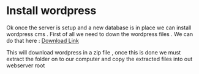 # Install wordpress

Ok once the server is setup and a new database is in place we can install wordpress cms . First of all we need to down the wordpress files . We can do that here : [Download Link](https://wordpress.org/download/)

This will download wordpress in a zip file , once this is done we must extract the folder on to our computer and copy the extracted files into out webserver root



